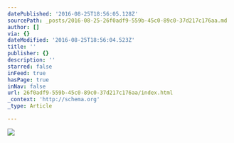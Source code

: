 ```yaml
---
datePublished: '2016-08-25T18:56:05.128Z'
sourcePath: _posts/2016-08-25-26f0adf9-559b-45c0-89c0-37d217c176aa.md
author: []
via: {}
dateModified: '2016-08-25T18:56:04.523Z'
title: ''
publisher: {}
description: ''
starred: false
inFeed: true
hasPage: true
inNav: false
url: 26f0adf9-559b-45c0-89c0-37d217c176aa/index.html
_context: 'http://schema.org'
_type: Article

---
```

![](https://the-grid-user-content.s3-us-west-2.amazonaws.com/a268fe22-7ac7-4f39-8982-777e669e3328.jpg)